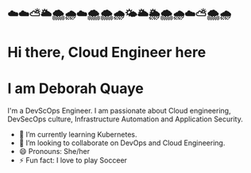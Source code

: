 ## ☁️☁️⛅🌥️🌨️🌧️☁️🌨️🌨️🌧️🌤️🌥️🌦️🌨️🌧️☁️⛅🌨️🌧️

# Hi there, Cloud Engineer here




# I am Deborah Quaye

I'm a DevScOps Engineer. I am passionate about Cloud engineering, DevSecOps culture, Infrastructure Automation and Application Security.

- 🌱 I’m currently learning Kubernetes.
- 👯 I’m looking to collaborate on DevOps and Cloud Engineering.
- 😄 Pronouns: She/her
- ⚡ Fun fact: I love to play Socceer
